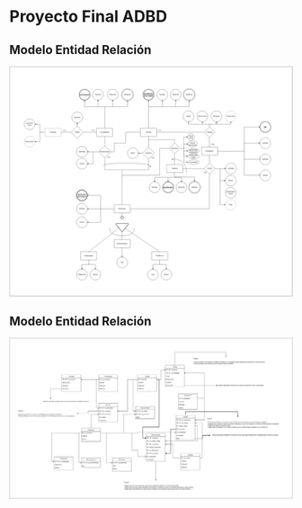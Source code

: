 # Proyecto Final ADBD

## Modelo Entidad Relación

![Modelo Entidad Relación](entidad-relacion.png)

## Modelo Entidad Relación

![Modelo Relacional](relacional-proyecto.png)
